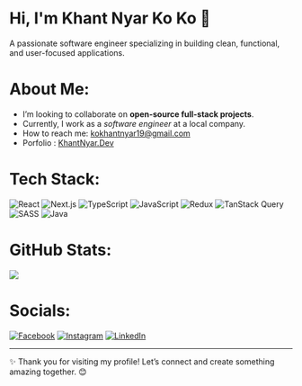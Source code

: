# Hi, I'm Khant Nyar Ko Ko 👋

A passionate software engineer specializing in building clean, functional, and user-focused applications.

# About Me:
-  I’m looking to collaborate on **open-source full-stack projects**.
-  Currently, I work as a *software engineer* at a local company.
-  How to reach me: kokhantnyar19@gmail.com
-  Porfolio : [KhantNyar.Dev](https://khantnyar-dev.vercel.app/)

# Tech Stack:
![React](https://img.shields.io/badge/react-%2320232a.svg?style=flat&logo=react&logoColor=%2361DAFB) 
![Next.js](https://img.shields.io/badge/Next.js-black?style=flat&logo=next.js&logoColor=white) 
![TypeScript](https://img.shields.io/badge/typescript-%23007ACC.svg?style=flat&logo=typescript&logoColor=white) 
![JavaScript](https://img.shields.io/badge/javascript-%23323330.svg?style=flat&logo=javascript&logoColor=%23F7DF1E) 
![Redux](https://img.shields.io/badge/redux-%23593d88.svg?style=flat&logo=redux&logoColor=white) 
![TanStack Query](https://img.shields.io/badge/TanStack-FF4154?style=flat&logo=react-query&logoColor=white)
![SASS](https://img.shields.io/badge/SASS-hotpink.svg?style=flat&logo=SASS&logoColor=white) 
![Java](https://img.shields.io/badge/java-%23ED8B00.svg?style=flat&logo=openjdk&logoColor=white) 

# GitHub Stats:
![](https://github-readme-stats.vercel.app/api/top-langs/?username=Khant-Nyar-Ko-Ko&theme=dark&hide_border=false&include_all_commits=true&count_private=false&layout=compact)

# Socials:
[![Facebook](https://img.shields.io/badge/Facebook-%231877F2.svg?logo=Facebook&logoColor=white)](https://facebook.com/khantnyar.koko.16) 
[![Instagram](https://img.shields.io/badge/Instagram-%23E4405F.svg?logo=Instagram&logoColor=white)](https://instagram.com/knkk_2002) 
[![LinkedIn](https://img.shields.io/badge/LinkedIn-%230077B5.svg?logo=linkedin&logoColor=white)](https://linkedin.com/in/khant-nyar-ko-ko-b993b3195)

---

✨ Thank you for visiting my profile! Let’s connect and create something amazing together. 😊
